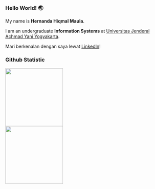 ### Hello World! :earth_asia: 

My name is **Hernanda Hiqmal Maula**.  

I am an undergraduate **Information Systems** at [Universitas Jenderal Achmad Yani Yogyakarta](https://unjaya.ac.id/).  

Mari berkenalan dengan saya lewat [LinkedIn](https://www.linkedin.com/in/hernanda-hiqmal/)!

### Github Statistic

<p align="left">
<a href="https://github.com/hiqmalism">
  <img height="180em" src="https://github-readme-stats.vercel.app/api?username=hiqmalism&theme=blueberry&show_icons=true&hide_border=true&count_private=true"/>
  <br>
  <img height="180em" src="https://github-readme-stats.vercel.app/api/top-langs/?username=hiqmalism&theme=blueberry&show_icons=true&hide_border=true&layout=compact"/>
</a>
</p>

